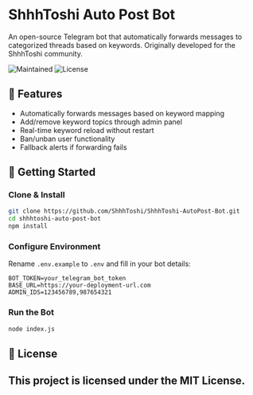 # ShhhToshi Auto Post Bot

An open-source Telegram bot that automatically forwards messages to categorized threads based on keywords. Originally developed for the ShhhToshi community.

![Maintained](https://img.shields.io/badge/maintained-yes-brightgreen)
![License](https://img.shields.io/github/license/Zeeyan05/shhhtoshi-auto-post-bot)



## 🔧 Features

- Automatically forwards messages based on keyword mapping
- Add/remove keyword topics through admin panel
- Real-time keyword reload without restart
- Ban/unban user functionality
- Fallback alerts if forwarding fails

## 🚀 Getting Started

### Clone & Install
```bash
git clone https://github.com/ShhhToshi/ShhhToshi-AutoPost-Bot.git
cd shhhtoshi-auto-post-bot
npm install
```

### Configure Environment
Rename `.env.example` to `.env` and fill in your bot details:

```env
BOT_TOKEN=your_telegram_bot_token
BASE_URL=https://your-deployment-url.com
ADMIN_IDS=123456789,987654321
```

### Run the Bot
```bash
node index.js
```

## 📜 License

This project is licensed under the MIT License.
---



